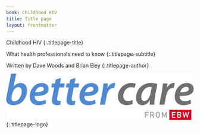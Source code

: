 ```yaml
---
book: Childhood HIV
title: Title page
layout: frontmatter
---
```


Childhood HIV
{:.titlepage-title}

What health professionals need to know
{:.titlepage-subtitle}

Written by Dave Woods and Brian Eley
{:.titlepage-author}

![Bettercare logo](images/bettercare-logo.svg){:.titlepage-logo}

